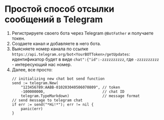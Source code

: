 # Простой способ отсылки сообщений в Telegram

1. Регистрируете своего бота через Telegram `@BotFather` и получаете токен.
2. Создаете канал и добавляете в него бота.
3. Выясняете номер канала по ссылке `https://api.telegram.org/bot<YourBOTToken>/getUpdates`: идентификатор будет в виде `chat":{"id":-zzzzzzzzzz`, где `-zzzzzzzzzz` - интересующий нас номер.
4. Далее, все просто:
    ```golang
    // initializing new chat bot send function
    send := telegram.New(
        "123456789:AABB-010203040506070809", // token
        -100000000,                          // chat ID
        telegram.TypeMarkdown)               // message format
    // send message to telegram chat
    if err := send("*Hi!*"); err != nil {
        panic(err)
    }
    ```
